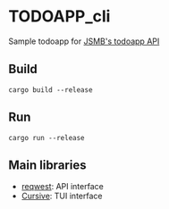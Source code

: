 # TODOAPP_cli
Sample todoapp for [JSMB's todoapp API](https://github.com/chadow4/TodoAppBack)

## Build
```
cargo build --release
```

## Run
```
cargo run --release
```

## Main libraries

* [reqwest](https://github.com/seanmonstar/reqwest): API interface
* [Cursive](https://github.com/gyscos/cursive): TUI interface
